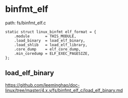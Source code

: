 binfmt_elf
========================================

path: fs/binfmt_elf.c
```
static struct linux_binfmt elf_format = {
    .module       = THIS_MODULE,
    .load_binary  = load_elf_binary,
    .load_shlib   = load_elf_library,
    .core_dump    = elf_core_dump,
    .min_coredump = ELF_EXEC_PAGESIZE,
};
```

load_elf_binary
----------------------------------------

https://github.com/leeminghao/doc-linux/tree/master/4.x.y/fs/binfmt_elf_c/load_elf_binary.md
